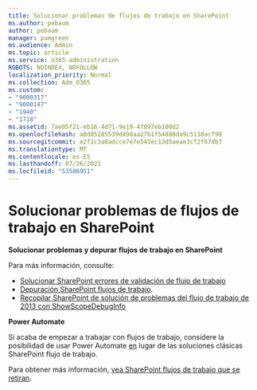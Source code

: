 ```yaml
---
title: Solucionar problemas de flujos de trabajo en SharePoint
ms.author: pebaum
author: pebaum
manager: pamgreen
ms.audience: Admin
ms.topic: article
ms.service: o365-administration
ROBOTS: NOINDEX, NOFOLLOW
localization_priority: Normal
ms.collection: Adm_O365
ms.custom:
- "9000317"
- "9000147"
- "1940"
- "1718"
ms.assetid: 7ae05f21-eb16-4d71-9e19-4f097eb100d2
ms.openlocfilehash: a0d05285539d498aa27b1f54880da9c5110acf98
ms.sourcegitcommit: e2f1c3a8adcce7e7e545ec13d5aeae3cf2f67db7
ms.translationtype: MT
ms.contentlocale: es-ES
ms.lasthandoff: 07/26/2021
ms.locfileid: "53586951"
---
```

# <a name="troubleshoot-workflows-in-sharepoint"></a>Solucionar problemas de flujos de trabajo en SharePoint

**Solucionar problemas y depurar flujos de trabajo en SharePoint**

Para más información, consulte:

- [Solucionar SharePoint errores de validación de flujo de trabajo](/sharepoint/dev/general-development/troubleshooting-sharepoint-server-workflow-validation-errors-in-visio)
- [Depuración SharePoint flujos de trabajo](/sharepoint/dev/general-development/debugging-sharepoint-server-workflows).
- [Recopilar SharePoint de solución de problemas del flujo de trabajo de 2013 con ShowScopeDebugInfo](/sharepoint/troubleshoot/workflows/gather-workflow-data)

**Power Automate**

Si acaba de empezar a trabajar con flujos de trabajo, considere la posibilidad de usar Power Automate [en](/power-automate/modern-approvals) lugar de las soluciones clásicas SharePoint flujo de trabajo.

Para obtener más información, [vea SharePoint flujos de trabajo que se retiran](/alchemyinsights/sharepoint-workflows-retiring).
